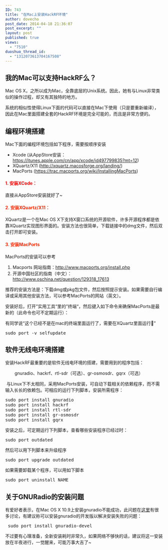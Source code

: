 ```yaml
---
ID: 743
title: "在Mac上安装HackRF环境"
author: dovecho
post_date: 2014-04-18 21:36:07
post_excerpt: ""
layout: post
published: true
views:
  - "7510"
duoshuo_thread_id:
  - "1312073613704167508"
---
```

<h2><strong>我的Mac可以支持HackRF么？</strong></h2>
Mac OS X，之所以成为Mac，全靠底层的Unix系统。因此，她有与Linux非常类似的操作过程，却又有其独特的地方。

系统的相似性使得Linux下面的代码可以直接在Mac下使用（只是要重新编译），因此在Mac里面搭建全套的HackRF环境是完全可能的，而且是非常方便的。<!--more-->
<h2>编程环境搭建</h2>
Mac下面的编程环境包括如下程序，需要按顺序安装
<ul>
	<li>Xcode (从AppStore安装：<a href="https://itunes.apple.com/cn/app/xcode/id497799835?mt=12">https://itunes.apple.com/cn/app/xcode/id497799835?mt=12</a>)</li>
	<li>XQuartz/X11 (<a href="http://xquartz.macosforge.org/landing/">http://xquartz.macosforge.org/landing/</a>)</li>
	<li>MacPorts (<a href="https://trac.macports.org/wiki/InstallingMacPorts">https://trac.macports.org/wiki/InstallingMacPorts</a>)</li>
</ul>
<h4><span style="color: #ff0000;">1. 安装XCode：</span></h4>
直接从AppStore安装就好了~
<h4 style="color: #ff2600;">2. 安装XQuartz/X11：</h4>
XQuartz是一个在Mac OS X下支持X窗口系统的开源软件，许多开源程序都是依靠XQuartz实现图形界面的。安装方法也很简单，下载链接中的dmg文件，然后双击打开即可安装。
<h4 style="color: #ff2600;">3. 安装MacPorts</h4>
MacPorts的安装可以参考
<ol>
	<li>Macports 网站指南：<a href="http://www.macports.org/install.php">http://www.macports.org/install.php</a></li>
	<li>开源中国社区的指南（中文）：<a href="http://www.oschina.net/question/129318_17613">http://www.oschina.net/question/129318_17613</a></li>
</ol>
推荐的安装方法是：下载dmg或pkg包文件，然后按照提示安装。如果需要自行编译或采用其他安装方法，可以参考MacPorts的网站（英文）。

安装好后，打开”实用工具“里的”终端“，然后键入如下命令来确保MacPorts是最新的（此命令也可不定期运行）：

有同学说“这个已经不是在mac的终端里面运行了，需要在XQuartz里面运行”
<pre>sudo port -v selfupdate</pre>
<h2>软件无线电环境搭建</h2>
安装HackRF最重要的是软件无线电环境的搭建，需要用到的程序包括：
<p style="padding-left: 30px;">gnuradio、hackrf、rtl-sdr（可选）、gr-osmosdr、gqrx（可选）</p>
 与Linux下不太相同，采用MacPorts安装，可自动下载相关的依赖程序，而不需输入长长的依赖包。可相应的运行下列脚本，安装所需程序：
<pre>sudo port install gnuradio
sudo port install hackrf
sudo port install rtl-sdr
sudo port install gr-osmosdr
sudo port install gqrx</pre>
安装之后，可定期运行下列脚本，查看哪些安装程序已经过时：
<pre>sudo port outdated</pre>
然后可以用下列脚本来升级程序
<pre>sudo port upgrade outdated</pre>
如果需要卸载某个程序，可以用如下脚本
<pre>sudo port uninstall NAME</pre>
<h2>关于GNURadio的安装问题</h2>
有爱好者表示，在Mac OS X 10.9上安装gnuradio不能成功，此问题在<a href="http://gnuradio.4.n7.nabble.com/Status-of-GNU-Radio-with-OSX-10-9-td44553.html">这里</a>有很多讨论，有建议称可以安装gnuradio的开发版以解决安装失败的问题：
<pre> sudo port install gnuradio-devel</pre>
不过要有心理准备，全新安装耗时非常久，如果网络不够快的话，建议将这一安装放在半夜进行，一觉醒来，可能万事大吉了~
